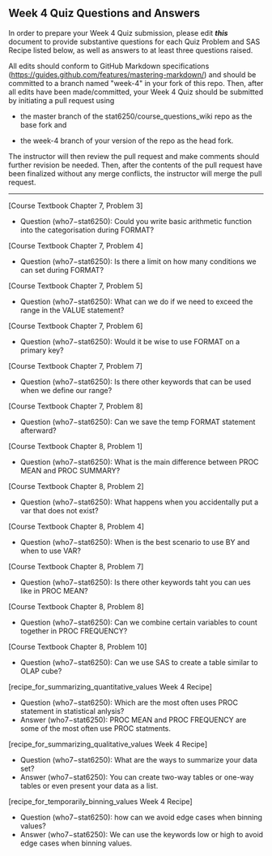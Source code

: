 ## Week 4 Quiz Questions and Answers

In order to prepare your Week 4 Quiz submission, please edit ***this*** document to provide substantive questions for each Quiz Problem and SAS Recipe listed below, as well as answers to at least three questions raised.

All edits should conform to GitHub Markdown specifications (https://guides.github.com/features/mastering-markdown/) and should be committed to a branch named "week-4" in your fork of this repo. Then, after all edits have been made/committed, your Week 4 Quiz should be submitted by initiating a pull request using

- the master branch of the stat6250/course_questions_wiki repo as the base fork and

- the week-4 branch of your version of the repo as the head fork.

The instructor will then review the pull request and make comments should further revision be needed. Then, after the contents of the pull request have been finalized without any merge conflicts, the instructor will merge the pull request.

********************************************************************************



[Course Textbook Chapter 7, Problem 3]
- Question (who7−stat6250): Could you write basic arithmetic function into the categorisation during FORMAT?



[Course Textbook Chapter 7, Problem 4]
- Question (who7−stat6250): Is there a limit on how many conditions we can set during FORMAT?



[Course Textbook Chapter 7, Problem 5]
- Question (who7−stat6250): What can we do if we need to exceed the range in the VALUE statement?



[Course Textbook Chapter 7, Problem 6]
- Question (who7−stat6250): Would it be wise to use FORMAT on a primary key?



[Course Textbook Chapter 7, Problem 7]
- Question (who7−stat6250): Is there other keywords that can be used when we define our range?



[Course Textbook Chapter 7, Problem 8]
- Question (who7−stat6250): Can we save the temp FORMAT statement afterward?



[Course Textbook Chapter 8, Problem 1]
- Question (who7−stat6250): What is the main difference between PROC MEAN and PROC SUMMARY?



[Course Textbook Chapter 8, Problem 2]
- Question (who7−stat6250): What happens when you accidentally put a var that does not exist?



[Course Textbook Chapter 8, Problem 4]
- Question (who7−stat6250): When is the best scenario to use BY and when to use VAR?



[Course Textbook Chapter 8, Problem 7]
- Question (who7−stat6250): Is there other keywords taht you can ues like in PROC MEAN?



[Course Textbook Chapter 8, Problem 8]
- Question (who7−stat6250): Can we combine certain variables to count together in PROC FREQUENCY?



[Course Textbook Chapter 8, Problem 10]
- Question (who7−stat6250): Can we use SAS to create a table similar to OLAP cube?



[recipe_for_summarizing_quantitative_values Week 4 Recipe]
- Question (who7−stat6250): Which are the most often uses PROC statement in statistical anlysis?
- Answer (who7−stat6250): PROC MEAN and PROC FREQUENCY are some of the most often use PROC statments.



[recipe_for_summarizing_qualitative_values Week 4 Recipe]
- Question (who7−stat6250): What are the ways to summarize your data set?
- Answer (who7−stat6250): You can create two-way tables or one-way tables or even present your data as a list.



[recipe_for_temporarily_binning_values Week 4 Recipe]
- Question (who7−stat6250): how can we avoid edge cases when binning values?
- Answer (who7−stat6250): We can use the keywords low or high to avoid edge cases when binning values.


